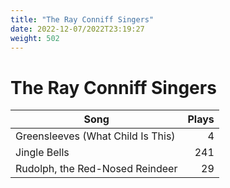 ```yaml
---
title: "The Ray Conniff Singers"
date: 2022-12-07/2022T23:19:27
weight: 502
---
```


# The Ray Conniff Singers

 Song | Plays 
----- | -----:
Greensleeves (What Child Is This) | 4
Jingle Bells | 241
Rudolph, the Red-Nosed Reindeer | 29
